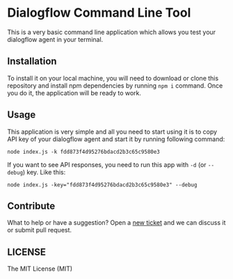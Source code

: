 # Dialogflow Command Line Tool

This is a very basic command line application which allows you test your dialogflow agent in your terminal.

## Installation

To install it on your local machine, you will need to download or clone this repository and install npm dependencies by running `npm i` command. Once you do it, the application will be ready to work.

## Usage

This application is very simple and all you need to start using it is to copy API key of your dialogflow agent and start it by running following command:

```
node index.js -k fdd873f4d95276bdacd2b3c65c9580e3
```

If you want to see API responses, you need to run this app with `-d` (or `--debug`) key. Like this:

```
node index.js -key="fdd873f4d95276bdacd2b3c65c9580e3" --debug
```

## Contribute

What to help or have a suggestion? Open a [new ticket](https://github.com/eugene-manuilov/dialogflow-cli/issues/new) and we can discuss it or submit pull request.

## LICENSE

The MIT License (MIT)
